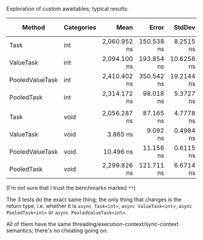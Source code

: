 Exploration of custom awaitables; typical results:

|          Method | Categories |         Mean |      Error |     StdDev |  Gen 0 |  Gen 1 | Gen 2 | Allocated |
|---------------- |----------- |-------------:|-----------:|-----------:|-------:|-------:|------:|----------:|
|            Task |        int | 2,060.952 ns | 150.538 ns |  8.2515 ns | 0.0352 |      - |     - |     120 B |
|       ValueTask |        int | 2,094.100 ns | 193.854 ns | 10.6258 ns | 0.0391 |      - |     - |     128 B |
| PooledValueTask |        int | 2,410.402 ns | 350.542 ns | 19.2144 ns |      - |      - |     - |         - |
|      PooledTask |        int | 2,314.172 ns |  98.018 ns |  5.3727 ns | 0.0273 |      - |     - |      96 B |
|                 |            |              |            |            |        |        |       |           |
|            Task |       void | 2,056.287 ns |  87.165 ns |  4.7778 ns | 0.0352 |      - |     - |     112 B |
|       ValueTask |       void |     3.865 ns |   9.092 ns |  0.4984 ns | 0.0001 | 0.0000 |     - |       1 B | **
| PooledValueTask |       void |    10.496 ns |  11.156 ns |  0.6115 ns | 0.0001 | 0.0000 |     - |         - | **
|      PooledTask |       void | 2,299.826 ns | 121.711 ns |  6.6714 ns | 0.0273 |      - |     - |      96 B |

(I'm not sure that I trust the benchmarks marked `**`)

The 3 tests do the exact same thing; the only thing that changes is the return type, i.e. whether it is `async Task<int>`, `async ValueTask<int>`, `async PooledTask<int>` or `async PooledValueTask<int>`.

All of them have the same threading/execution-context/sync-context semantics; there's no cheating going on.